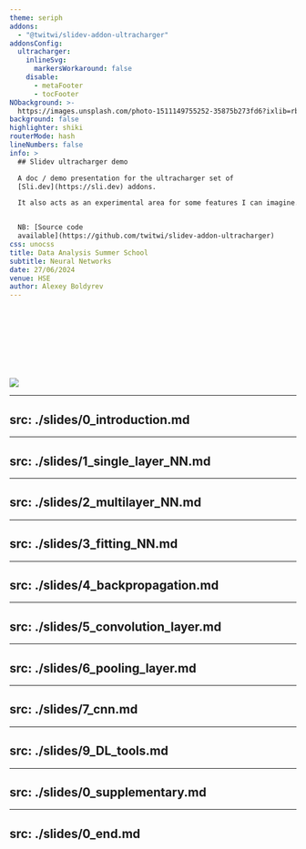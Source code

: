 ```yaml
---
theme: seriph
addons:
  - "@twitwi/slidev-addon-ultracharger"
addonsConfig:
  ultracharger:
    inlineSvg:
      markersWorkaround: false
    disable:
      - metaFooter
      - tocFooter
NObackground: >-
  https://images.unsplash.com/photo-1511149755252-35875b273fd6?ixlib=rb-4.0.3&dl=leon-contreras-qpdfU6vehgs-unsplash.jpg&w=1920&q=80&fm=jpg&crop=entropy&cs=tinysrgb
background: false
highlighter: shiki
routerMode: hash
lineNumbers: false
info: >
  ## Slidev ultracharger demo

  A doc / demo presentation for the ultracharger set of
  [Sli.dev](https://sli.dev) addons.

  It also acts as an experimental area for some features I can imagine.


  NB: [Source code
  available](https://github.com/twitwi/slidev-addon-ultracharger)
css: unocss
title: Data Analysis Summer School
subtitle: Neural Networks
date: 27/06/2024
venue: HSE
author: Alexey Boldyrev
---
```


<br>
<br>
<br>
<br>
<br>

# <span style="font-size:28.0pt" v-html="$slidev.configs.title?.replaceAll(' ', '<br/>')"></span>
# <span style="font-size:24.0pt" v-html="$slidev.configs.subtitle?.replaceAll(' ', '<br/>')"></span>
# <span style="font-size:18.0pt" v-html="$slidev.configs.author?.replaceAll(' ', '<br/>')"></span>

<span style="font-size:18.0pt" v-html="$slidev.configs.date?.replaceAll(' ', '<br/>')"></span>

<div class="abs-tr mx-5 my-5">
  <img src="/FCS_logo_full_L.svg" class="h-18">
</div>

<!-- <div class="abs-tl mx-5 my-5">
  <img src="/gp_logo.png" class="h-24">
</div> -->


<style>
  :deep(footer) { padding-bottom: 3em !important; }
</style>

<!--
NB: This demo uses a custom syntax (using preparser extensions), with all the @@@@.
-->


---
src: ./slides/0_introduction.md
---

---
src: ./slides/1_single_layer_NN.md
---

---
src: ./slides/2_multilayer_NN.md
---

---
src: ./slides/3_fitting_NN.md
---

---
src: ./slides/4_backpropagation.md
---

---
src: ./slides/5_convolution_layer.md
---

---
src: ./slides/6_pooling_layer.md
---

---
src: ./slides/7_cnn.md
---

---
src: ./slides/9_DL_tools.md
---

---
src: ./slides/0_supplementary.md
---

---
src: ./slides/0_end.md
---